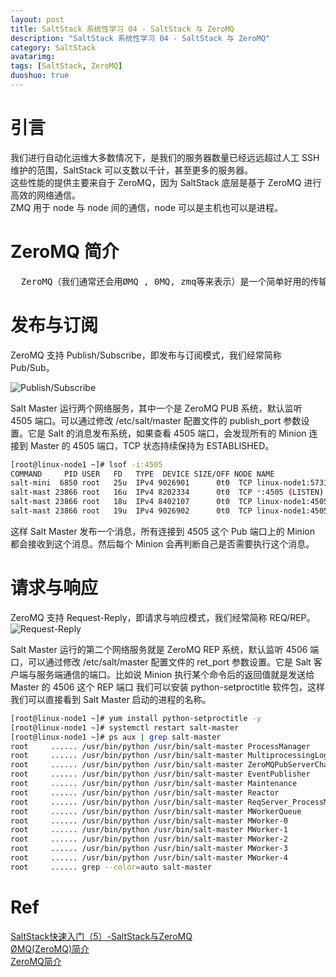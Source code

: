 ```yaml
---
layout: post
title: SaltStack 系统性学习 04 - SaltStack 与 ZeroMQ
description: "SaltStack 系统性学习 04 - SaltStack 与 ZeroMQ"
category: SaltStack
avatarimg:
tags: [SaltStack, ZeroMQ]
duoshuo: true
---
```


# 引言

> 
我们进行自动化运维大多数情况下，是我们的服务器数量已经远远超过人工 SSH 维护的范围，SaltStack 可以支数以千计，甚至更多的服务器。   
这些性能的提供主要来自于 ZeroMQ，因为 SaltStack 底层是基于 ZeroMQ 进行高效的网络通信。   
ZMQ 用于 node 与 node 间的通信，node 可以是主机也可以是进程。    

# ZeroMQ 简介
<pre>
  ZeroMQ（我们通常还会用ØMQ , 0MQ, zmq等来表示）是一个简单好用的传输层，像框架一样的一个套接字库，他使得Socket编程更加简单、简洁和性能更高。它还是一个消息处理队列库，可在多个线程、内核和主机盒之间弹性伸缩。
</pre>

# 发布与订阅

ZeroMQ 支持 Publish/Subscribe，即发布与订阅模式，我们经常简称 Pub/Sub。

![Publish/Subscribe](https://www.unixhot.com/uploads/article/20151027/055f24981e25860e08942d7f0aa9d0ab.png)  

Salt Master 运行两个网络服务，其中一个是 ZeroMQ PUB 系统，默认监听 4505 端口。可以通过修改 /etc/salt/master 配置文件的 publish_port 参数设置。它是 Salt 的消息发布系统，如果查看 4505 端口，会发现所有的 Minion 连接到 Master 的 4505 端口，TCP 状态持续保持为 ESTABLISHED。  

```bash
[root@linux-node1 ~]# lsof -i:4505
COMMAND     PID USER   FD   TYPE  DEVICE SIZE/OFF NODE NAME
salt-mini  6850 root   25u  IPv4 9026901      0t0  TCP linux-node1:57317->linux-node1:4505 (ESTABLISHED)
salt-mast 23866 root   16u  IPv4 8202334      0t0  TCP *:4505 (LISTEN)
salt-mast 23866 root   18u  IPv4 8402107      0t0  TCP linux-node1:4505->linux-node2:54245 (ESTABLISHED)
salt-mast 23866 root   19u  IPv4 9026902      0t0  TCP linux-node1:4505->linux-node1:57317 (ESTABLISHED)

```    

这样 Salt Master 发布一个消息，所有连接到 4505 这个 Pub 端口上的 Minion 都会接收到这个消息。然后每个 Minion 会再判断自己是否需要执行这个消息。


# 请求与响应
ZeroMQ 支持 Request-Reply，即请求与响应模式，我们经常简称 REQ/REP。  
![Request-Reply](https://www.unixhot.com/uploads/article/20151027/26dac78d08953a61af295d376ca29cfe.png)  

Salt Master 运行的第二个网络服务就是 ZeroMQ REP 系统，默认监听 4506 端口，可以通过修改 /etc/salt/master 配置文件的 ret_port 参数设置。它是 Salt 客户端与服务端通信的端口。比如说 Minion 执行某个命令后的返回值就是发送给 Master 的 4506 这个 REP 端口
我们可以安装 python-setproctitle 软件包，这样我们可以直接看到 Salt Master 启动的进程的名称。

```bash
[root@linux-node1 ~]# yum install python-setproctitle -y
[root@linux-node1 ~]# systemctl restart salt-master
[root@linux-node1 ~]# ps aux | grep salt-master
root     ...... /usr/bin/python /usr/bin/salt-master ProcessManager					# 中心进程管理器
root     ...... /usr/bin/python /usr/bin/salt-master MultiprocessingLoggingQueue	
root     ...... /usr/bin/python /usr/bin/salt-master ZeroMQPubServerChannel			# 将任务 PUB 到 Minion 端
root     ...... /usr/bin/python /usr/bin/salt-master EventPublisher					# Event Publisher 进程
root     ...... /usr/bin/python /usr/bin/salt-master Maintenance
root     ...... /usr/bin/python /usr/bin/salt-master Reactor
root     ...... /usr/bin/python /usr/bin/salt-master ReqServer_ProcessManager		# ReqServer 进程管理器
root     ...... /usr/bin/python /usr/bin/salt-master MWorkerQueue					# 将 Ret 接口(ROUTER)数据转发到 Worker(DEALER)
root     ...... /usr/bin/python /usr/bin/salt-master MWorker-0						# 工作进程
root     ...... /usr/bin/python /usr/bin/salt-master MWorker-1						# 工作进程
root     ...... /usr/bin/python /usr/bin/salt-master MWorker-2						# 工作进程
root     ...... /usr/bin/python /usr/bin/salt-master MWorker-3						# 工作进程
root     ...... /usr/bin/python /usr/bin/salt-master MWorker-4						# 工作进程
root     ...... grep --color=auto salt-master

```    

# Ref
[SaltStack快速入门（5）-SaltStack与ZeroMQ](https://www.unixhot.com/article/15)  
[ØMQ(ZeroMQ)简介](http://www.infoq.com/cn/news/2010/09/introduction-zero-mq)  
[ZeroMQ简介](http://holbrook.github.io/2013/07/03/zeromq_intro.html)  

